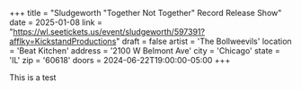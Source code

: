+++
title = "Sludgeworth \"Together Not Together\" Record Release Show"
date = 2025-01-08
link = "https://wl.seetickets.us/event/sludgeworth/597391?afflky=KickstandProductions"
draft = false
artist = 'The Bollweevils'
location = 'Beat Kitchen'
address = '2100 W Belmont Ave'
city = 'Chicago'
state = 'IL'
zip = '60618'
doors = 2024-06-22T19:00:00-05:00
+++

This is a test
